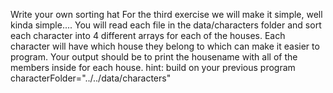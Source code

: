 Write your own sorting hat
For the third exercise we will make it simple, well kinda simple....
You will read each file in the data/characters folder and sort each character
into 4 different arrays for each of the houses. Each character will have
which house they belong to which can make it easier to program. Your output 
should be to print the housename with all of the members inside for each house.
hint:
build on your previous program
characterFolder="../../data/characters"
